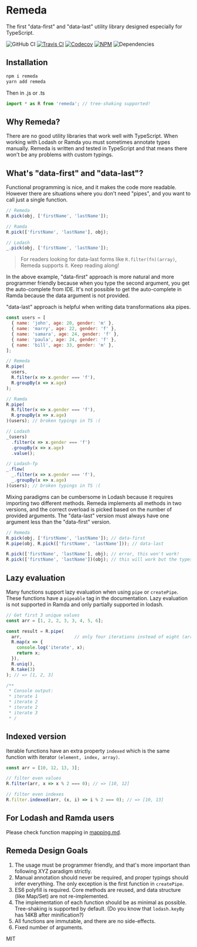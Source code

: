 # Remeda

The first "data-first" and "data-last" utility library designed especially for TypeScript.

![GitHub CI](https://img.shields.io/github/actions/workflow/status/remeda/remeda/ci.yml?branch=master&label=github-ci)
[![Travis CI](https://img.shields.io/travis/remeda/remeda/master?label=travis-ci)](https://travis-ci.org/remeda/remeda)
[![Codecov](https://img.shields.io/codecov/c/github/remeda/remeda/master)](https://codecov.io/gh/remeda/remeda)
[![NPM](https://img.shields.io/npm/v/remeda)](https://www.npmjs.org/package/remeda)
![Dependencies](https://img.shields.io/librariesio/release/npm/remeda)

## Installation

```bash
npm i remeda
yarn add remeda
```

Then in .js or .ts

```js
import * as R from 'remeda'; // tree-shaking supported!
```

## Why Remeda?

There are no good utility libraries that work well with TypeScript. When working with Lodash or Ramda you must sometimes annotate types manually.
Remeda is written and tested in TypeScript and that means there won't be any problems with custom typings.

## What's "data-first" and "data-last"?

Functional programming is nice, and it makes the code more readable. However there are situations where you don't need "pipes", and you want to call just a single function.

```js
// Remeda
R.pick(obj, ['firstName', 'lastName']);

// Ramda
R.pick(['firstName', 'lastName'], obj);

// Lodash
_.pick(obj, ['firstName', 'lastName']);
```

> For readers looking for data-last forms like `R.filter(fn)(array)`, Remeda supports it. Keep reading along!

In the above example, "data-first" approach is more natural and more programmer friendly because when you type the second argument, you get the auto-complete from IDE. It's not possible to get the auto-complete in Ramda because the data argument is not provided.

"data-last" approach is helpful when writing data transformations aka pipes.

```js
const users = [
  { name: 'john', age: 20, gender: 'm' },
  { name: 'marry', age: 22, gender: 'f' },
  { name: 'samara', age: 24, gender: 'f' },
  { name: 'paula', age: 24, gender: 'f' },
  { name: 'bill', age: 33, gender: 'm' },
];

// Remeda
R.pipe(
  users,
  R.filter(x => x.gender === 'f'),
  R.groupBy(x => x.age)
);

// Ramda
R.pipe(
  R.filter(x => x.gender === 'f'),
  R.groupBy(x => x.age)
)(users); // broken typings in TS :(

// Lodash
_(users)
  .filter(x => x.gender === 'f')
  .groupBy(x => x.age)
  .value();

// Lodash-fp
_.flow(
  _.filter(x => x.gender === 'f'),
  _.groupBy(x => x.age)
)(users); // broken typings in TS :(
```

Mixing paradigms can be cumbersome in Lodash because it requires importing two different methods.
Remeda implements all methods in two versions, and the correct overload is picked based on the number of provided arguments.
The "data-last" version must always have one argument less than the "data-first" version.

```js
// Remeda
R.pick(obj, ['firstName', 'lastName']); // data-first
R.pipe(obj, R.pick(['firstName', 'lastName'])); // data-last

R.pick(['firstName', 'lastName'], obj); // error, this won't work!
R.pick(['firstName', 'lastName'])(obj); // this will work but the types cannot be inferred
```

## Lazy evaluation

Many functions support lazy evaluation when using `pipe` or `createPipe`. These functions have a `pipeable` tag in the documentation.
Lazy evaluation is not supported in Ramda and only partially supported in lodash.

```js
// Get first 3 unique values
const arr = [1, 2, 2, 3, 3, 4, 5, 6];

const result = R.pipe(
  arr,                    // only four iterations instead of eight (array.length)
  R.map(x => {
    console.log('iterate', x);
    return x;
  }),
  R.uniq(),
  R.take(3)
); // => [1, 2, 3]

/**
 * Console output:
 * iterate 1
 * iterate 2
 * iterate 2
 * iterate 3
 * /

```

## Indexed version

Iterable functions have an extra property `indexed` which is the same function with iterator `(element, index, array)`.

```js
const arr = [10, 12, 13, 3];

// filter even values
R.filter(arr, x => x % 2 === 0); // => [10, 12]

// filter even indexes
R.filter.indexed(arr, (x, i) => i % 2 === 0); // => [10, 13]
```

## For Lodash and Ramda users

Please check function mapping in [mapping.md](./mapping.md).

## Remeda Design Goals

1. The usage must be programmer friendly, and that's more important than following XYZ paradigm strictly.
2. Manual annotation should never be required, and proper typings should infer everything. The only exception is the first function in `createPipe`.
3. ES6 polyfill is required. Core methods are reused, and data structure (like Map/Set) are not re-implemented.
4. The implementation of each function should be as minimal as possible. Tree-shaking is supported by default. (Do you know that `lodash.keyBy` has 14KB after minification?)
5. All functions are immutable, and there are no side-effects.
6. Fixed number of arguments.

MIT
